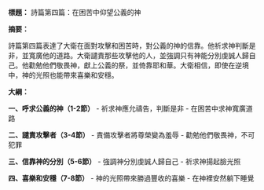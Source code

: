 **標題：** 詩篇第四篇：在困苦中仰望公義的神

**摘要：**

詩篇第四篇表達了大衛在面對攻擊和困苦時，對公義的神的信靠。他祈求神判斷是非，並寬廣他的道路。大衛譴責那些攻擊他的人，並強調只有神能分別虔誠人歸自己。他勸勉他們敬畏神，獻上公義的祭，並倚靠耶和華。大衛相信，即使在逆境中，神的光照也能帶來喜樂和安穩。

**大綱：**

**一、呼求公義的神（1-2節）**
    - 祈求神應允禱告，判斷是非
    - 在困苦中求神寬廣道路

**二、譴責攻擊者（3-4節）**
    - 責備攻擊者將尊榮變為羞辱
    - 勸勉他們敬畏神，不可犯罪

**三、信靠神的分別（5-6節）**
    - 強調神分別虔誠人歸自己
    - 祈求神揚起臉光照

**四、喜樂和安穩（7-8節）**
    - 神的光照帶來勝過豐收的喜樂
    - 在神裡安然躺下睡覺